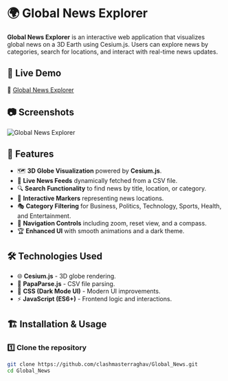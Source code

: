 # 🌍 Global News Explorer

**Global News Explorer** is an interactive web application that visualizes global news on a 3D Earth using Cesium.js. Users can explore news by categories, search for locations, and interact with real-time news updates.

## 🚀 Live Demo
🔗 [Global News Explorer](https://clashmasterraghav.github.io/Global_News/)

## 📷 Screenshots
![Global News Explorer](./image.png)

## 🎯 Features
- 🗺️ **3D Globe Visualization** powered by **Cesium.js**.
- 📰 **Live News Feeds** dynamically fetched from a CSV file.
- 🔍 **Search Functionality** to find news by title, location, or category.
- 📌 **Interactive Markers** representing news locations.
- 🎭 **Category Filtering** for Business, Politics, Technology, Sports, Health, and Entertainment.
- 🧭 **Navigation Controls** including zoom, reset view, and a compass.
- 🏆 **Enhanced UI** with smooth animations and a dark theme.

## 🛠️ Technologies Used
- 🌐 **Cesium.js** - 3D globe rendering.
- 📜 **PapaParse.js** - CSV file parsing.
- 🎨 **CSS (Dark Mode UI)** - Modern UI improvements.
- ⚡ **JavaScript (ES6+)** - Frontend logic and interactions.

## 🏗️ Installation & Usage
### 1️⃣ Clone the repository
```sh
git clone https://github.com/clashmasterraghav/Global_News.git
cd Global_News
